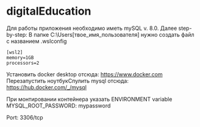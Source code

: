 # digitalEducation
Для работы приложения необходимо иметь mySQL v. 8.0. 
Далее step-by-step:
В папке C:\Users\[твое_имя_пользователя] нужно создать файл с названием .wslconfig

```
[wsl2]
memory=1GB
processors=2
```
Установить docker desktop отсюда: https://www.docker.com
Перезапустить ноутбукСпулить mysql отсюда: https://hub.docker.com/_/mysql

При монтировании контейнера указать ENVIRONMENT variable
MYSQL_ROOT_PASSWORD: mypassword

Port: 3306/tcp

